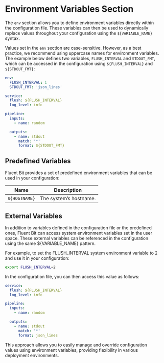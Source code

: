 # Environment Variables Section

The `env` section allows you to define environment variables directly within the configuration file. These variables can then be used to dynamically replace values throughout your configuration using the `${VARIABLE_NAME}` syntax.

Values set in the `env` section are case-sensitive. However, as a best practice, we recommend using uppercase names for environment variables. The example below defines two variables, `FLUSH_INTERVAL` and `STDOUT_FMT`, which can be accessed in the configuration using `${FLUSH_INTERVAL}` and `${STDOUT_FMT}`:

```yaml
env:
  FLUSH_INTERVAL: 1
  STDOUT_FMT: 'json_lines'

service:
  flush: ${FLUSH_INTERVAL}
  log_level: info

pipeline:
  inputs:
    - name: random

  outputs:
    - name: stdout
      match: '*'
      format: ${STDOUT_FMT}
```

## Predefined Variables

Fluent Bit provides a set of predefined environment variables that can be used in your configuration:

| Name | Description |
|--|--|
| `${HOSTNAME}` | The system’s hostname. |

## External Variables

In addition to variables defined in the configuration file or the predefined ones, Fluent Bit can access system environment variables set in the user space. These external variables can be referenced in the configuration using the same ${VARIABLE_NAME} pattern.

For example, to set the FLUSH_INTERVAL system environment variable to 2 and use it in your configuration:

```bash
export FLUSH_INTERVAL=2
```

In the configuration file, you can then access this value as follows:

```yaml
service:
  flush: ${FLUSH_INTERVAL}
  log_level: info

pipeline:
  inputs:
    - name: random

  outputs:
    - name: stdout
      match: '*'
      format: json_lines
```

This approach allows you to easily manage and override configuration values using environment variables, providing flexibility in various deployment environments.
